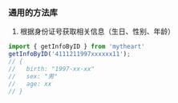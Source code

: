 ### 通用的方法库

1. 根据身份证号获取相关信息（生日、性别、年龄）
```js
import { getInfoByID } from 'mytheart'
getInfoByID('4111211997xxxxxx11');
// { 
//   birth: "1997-xx-xx"
//   sex: "男"
//   age: xx
// }
```